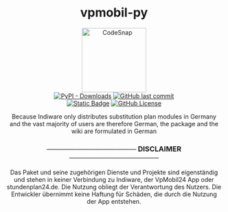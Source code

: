 <h1 align="center">vpmobil-py</h1>
<p align="center">
  <img alt="CodeSnap" height="150" src="https://github.com/user-attachments/assets/27152a55-aa5e-4d80-bbd3-7dc64b35e77e">
  <br>
  <a href="https://pypi.org/project/vpmobil/">
    <img alt="PyPI - Downloads" src="https://img.shields.io/pypi/dw/vpmobil?style=for-the-badge&logo=pypi&logoColor=white&label=Downloads&color=5865F2"></a>
  <a href="https://github.com/annhilati/vpmobil-py">
    <img alt="GitHub last commit" src="https://img.shields.io/github/last-commit/annhilati/vpmobil-py?style=for-the-badge&logo=github&label=Letzter%20Commit&color=23A55A"></a>
  <br>
  <a href="https://annhilati.gitbook.io/vpmobil">
    <img alt="Static Badge" src="https://img.shields.io/badge/Gitbook-Documentation?style=for-the-badge&logo=gitbook&logoColor=white&label=Documentation&color=23A55A"></a>
  <a href="https://github.com/annhilati/vpmobil-py?tab=GPL-3.0-1-ov-file">
    <img alt="GitHub License" src="https://img.shields.io/github/license/annhilati/vpmobil-py?style=for-the-badge&label=Lizenz&color=F23F42"></a>
  
  
  <p align="center">Because Indiware only distributes substitution plan modules in Germany and the vast majority of users are therefore German, the package and the wiki are formulated in German</p>
</p>



<h3 align="center">────────────────── DISCLAIMER ──────────────────</h3>
<p align="center">
  Das Paket und seine zugehörigen Dienste und Projekte sind eigenständig und stehen in keiner Verbindung zu Indiware, der VpMobil24 App oder stundenplan24.de. Die Nutzung obliegt der Verantwortung des Nutzers. Die   Entwickler übernimmt keine Haftung für Schäden, die durch die Nutzung der App entstehen.
</p>

<!-- https://annhilati.gitbook.io/db/pypi-upload>
